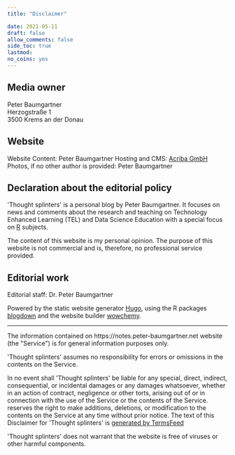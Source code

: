 ```yaml
---
title: "Disclaimer"

date: 2021-05-11
draft: false
allow_comments: false
side_toc: true
lastmod:
no_coins: yes
---
```


## Media owner

Peter Baumgartner<br /> Herzogstraße 1<br /> 3500 Krems an der Donau

## Website

Website Content: Peter Baumgartner Hosting and CMS: [Acriba GmbH](https://www.acriba.at/) Photos, if no other author is provided: Peter Baumgartner

## Declaration about the editorial policy

'Thought splinters' is a personal blog by Peter Baumgartner. It focuses on news and comments about the research and teaching on Technology Enhanced Learning (TEL) and Data Science Education with a special focus on [R](https://www.r-project.org/) subjects.

The content of this website is my personal opinion. The purpose of this website is not commercial and is, therefore, no professional service provided.

## Editorial work

Editorial staff: Dr. Peter Baumgartner

Powered by the static website generator [Hugo](http://gohugo.io/), using the R packages [blogdown](https://bookdown.org/yihui/blogdown/) and the website builder [wowchemy](https://wowchemy.com/).

<hr />

<p>The information contained on https://notes.peter-baumgartner.net website (the "Service") is for general information purposes only.</p>

<p>'Thought splinters' assumes no responsibility for errors or omissions in the contents on the Service.</p>

<p>In no event shall 'Thought splinters' be liable for any special, direct, indirect, consequential, or incidental damages or any damages whatsoever, whether in an action of contract, negligence or other torts, arising out of or in connection with the use of the Service or the contents of the Service.  reserves the right to make additions, deletions, or modification to the contents on the Service at any time without prior notice. The text of this Disclaimer for 'Thought splinters' is <a href="https://termsfeed.com/disclaimer/generator/">generated by TermsFeed</a></p>

<p>'Thought splinters' does not warrant that the website is free of viruses or other harmful components.</p>
